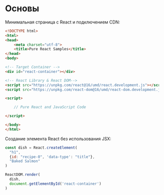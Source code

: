 # Основы

Минимальная страница с React и подключением CDN:
```html
<!DOCTYPE html>
<html>
<head>
    <meta charset="utf-8">
    <title>Pure React Samples</title>
</head>
<body>

<!-- Target Container -->
<div id="react-container"></div>

<!-- React Library & React DOM-->
<script src="https://unpkg.com/react@16/umd/react.development.js"></script>
<script src="https://unpkg.com/react-dom@16/umd/react-dom.development.js"></script>

<script>

    // Pure React and JavaScript Code

</script>

</body>
</html>
```

Создание элемента React без использования JSX:
```js
const dish = React.createElement(
  "h1",
  {id: "recipe-0", 'data-type': "title"},
  "Baked Salmon"
)

ReactDOM.render(
  dish,
  document.getElementById('react-container')
)
```